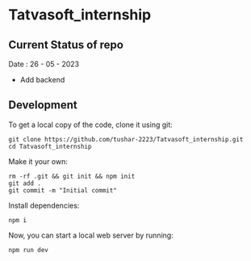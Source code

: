 # Tatvasoft_internship

## Current Status of repo

Date : 26 - 05 - 2023

* Add backend

## Development

To get a local copy of the code, clone it using git:

```
git clone https://github.com/tushar-2223/Tatvasoft_internship.git
cd Tatvasoft_internship
```

Make it your own:

```
rm -rf .git && git init && npm init
git add .
git commit -m "Initial commit"
```

Install dependencies:

```
npm i
```

Now, you can start a local web server by running:

```
npm run dev
```
